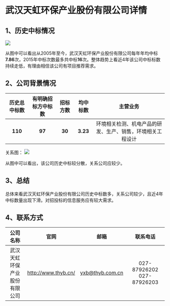 # 武汉天虹环保产业股份有限公司详情

## 1、历史中标情况

![][pic_1]

从图中可以看出从2005年至今，武汉天虹环保产业股份有限公司每年年均中标**7.86**次，2015年中标次数最多共中标**16**次。整体趋势上看近4年该公司中标标数持续走低，有理由相信该公司有项目推荐需求。

## 2、公司背景情况

|历史总中标数|有明确招标方中标数|招标方数|均中标数|主营业务|
|:-:|:-:|:-:|:-:|:-:|
|**110**|**97**|**30**|**3.23**|环境相关检测、机电产品的研发、生产、销售，环境相关工程设计|

关系图：
![][pic_2]

从图中可以看出，该公司历史中标较分散，关系公司应较少。

## 3、总结

总体来看武汉天虹环保产业股份有限公司历史中标数多，关系公司较少，且近4年中标数量出现下滑。对招投标的信息服务应有较大需求。

## 4、联系方式

|公司名称|官网|邮箱|联系电话|
|:-:|:-:|:-:|:-:|
|武汉天虹环保产业股份有限公司|http://www.thyb.cn/|yxb@thyb.com.cn|027-87926202 027-87926203|

[pic_1]:https://github.com/miracle127/ShuZhongReport/blob/master/picture/shuzhong/bar_2.png
[pic_2]:https://github.com/miracle127/ShuZhongReport/blob/master/picture/shuzhong/relation_2.png

